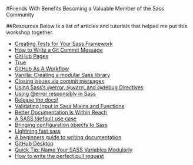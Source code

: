 #Friends With Benefits
Becoming a Valuable Member of the Sass Community

##Resources
Below is a list of articles and tutorials that helped me put this workshop together.

* [Creating Tests for Your Sass Framework](http://www.sitepoint.com/creating-tests-sass-framework/)
* [How to Write a Git Commit Message ](http://chris.beams.io/posts/git-commit/)
* [GitHub Pages](https://pages.github.com/)
* [True](http://www.ericsuzanne.com/true/)
* [GitHub As A Workflow](http://hugogiraudel.com/2015/08/13/github-as-a-workflow/)
* [Vanilla: Creating a modular Sass library](http://design.canonical.com/2015/08/vanilla-creating-a-modular-sass-library/)
* [Closing issues via commit messages](https://help.github.com/articles/closing-issues-via-commit-messages/)
* [Using Sass’s @error, @warn, and @debug Directives](http://www.sitepoint.com/using-sasss-error-warn-and-debug-directives/)
* [Using @error responsibly in Sass](http://www.sitepoint.com/using-error-responsibly-in-sass/)
* [Release the docs!](http://sassdoc.com/)
* [Validating Input in Sass Mixins and Functions](http://www.sitepoint.com/validating-input-in-sass-mixins-and-functions/)
* [Better Documentation Is Within Reach](https://source.opennews.org/en-US/articles/better-docs/)
* [A SASS !default use case](https://robots.thoughtbot.com/sass-default)
* [Bringing configuration objects to Sass](http://hugogiraudel.com/2014/05/05/bringing-configuration-objects-to-sass/)
* [Lightning fast sass](http://www.slideshare.net/chriseppstein/lightning-fast-sass)
* [A beginners guide to writing documentation](http://docs.writethedocs.org/writing/beginners-guide-to-docs/)
* [GitHub Desktop](https://desktop.github.com/)
* [Quick Tip: Name Your SASS Variables Modularly](http://webdesign.tutsplus.com/tutorials/quick-tip-name-your-sass-variables-modularly--webdesign-13364)
* [How to write the perfect pull request ](https://github.com/blog/1943-how-to-write-the-perfect-pull-request)